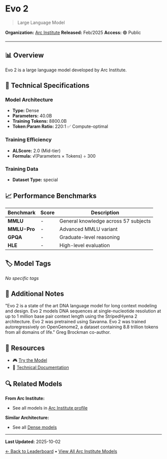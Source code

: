 # Evo 2

> Large Language Model

**Organization:** [Arc Institute](../../labs/arc-institute.md)
**Released:** Feb/2025
**Access:** 🟢 Public

---

## 📊 Overview

Evo 2 is a large language model developed by Arc Institute.

## 🔧 Technical Specifications

### Model Architecture
- **Type:** Dense
- **Parameters:** 40.0B
- **Training Tokens:** 8800.0B
- **Token:Param Ratio:** 220:1 ✅ Compute-optimal

### Training Efficiency
- **ALScore:** 2.0 (Mid-tier)
- **Formula:** √(Parameters × Tokens) ÷ 300

### Training Data
- **Dataset Type:** special

## 📈 Performance Benchmarks

| Benchmark | Score | Description |
|-----------|-------|-------------|
| **MMLU** | - | General knowledge across 57 subjects |
| **MMLU-Pro** | - | Advanced MMLU variant |
| **GPQA** | - | Graduate-level reasoning |
| **HLE** | - | High-level evaluation |

## 🏷️ Model Tags

_No specific tags_

## 📝 Additional Notes

"Evo 2 is a state of the art DNA language model for long context modeling and design. Evo 2 models DNA sequences at single-nucleotide resolution at up to 1 million base pair context length using the StripedHyena 2 architecture. Evo 2 was pretrained using Savanna. Evo 2 was trained autoregressively on OpenGenome2, a dataset containing 8.8 trillion tokens from all domains of life." Greg Brockman co-author.

## 🔗 Resources

- 🎮 [Try the Model](https://github.com/arcinstitute/evo2)
- 📄 [Technical Documentation](https://github.com/arcinstitute/evo2)

## 🔍 Related Models

**From Arc Institute:**
- See all models in [Arc Institute profile](../../labs/arc-institute.md)

**Similar Architecture:**
- See all [Dense models](../../architectures/dense.md)

---

**Last Updated:** 2025-10-02

[← Back to Leaderboard](../../README.md) • [View All Arc Institute Models](../../labs/arc-institute.md)
